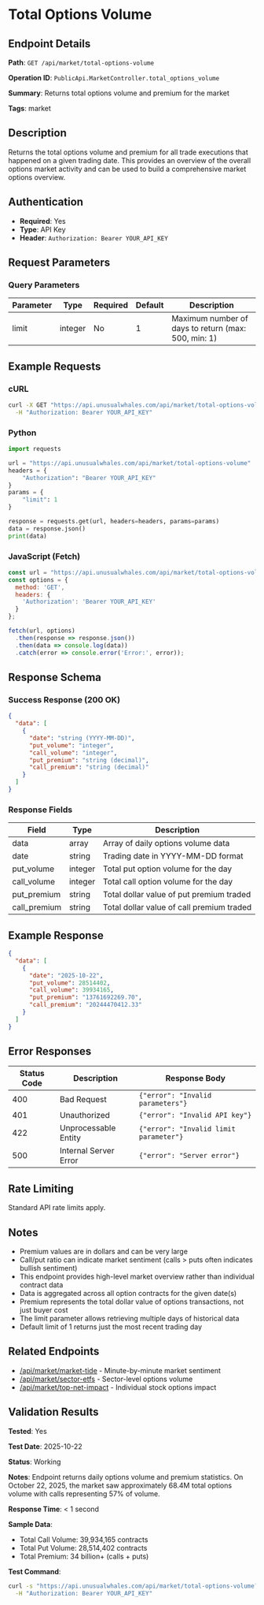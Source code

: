 # Total Options Volume

## Endpoint Details

**Path**: `GET /api/market/total-options-volume`

**Operation ID**: `PublicApi.MarketController.total_options_volume`

**Summary**: Returns total options volume and premium for the market

**Tags**: market

## Description

Returns the total options volume and premium for all trade executions that happened on a given trading date. This provides an overview of the overall options market activity and can be used to build a comprehensive market options overview.

## Authentication

- **Required**: Yes
- **Type**: API Key
- **Header**: `Authorization: Bearer YOUR_API_KEY`

## Request Parameters

### Query Parameters

| Parameter | Type | Required | Default | Description |
|-----------|------|----------|---------|-------------|
| limit | integer | No | 1 | Maximum number of days to return (max: 500, min: 1) |

## Example Requests

### cURL

```bash
curl -X GET "https://api.unusualwhales.com/api/market/total-options-volume?limit=1" \
  -H "Authorization: Bearer YOUR_API_KEY"
```

### Python

```python
import requests

url = "https://api.unusualwhales.com/api/market/total-options-volume"
headers = {
    "Authorization": "Bearer YOUR_API_KEY"
}
params = {
    "limit": 1
}

response = requests.get(url, headers=headers, params=params)
data = response.json()
print(data)
```

### JavaScript (Fetch)

```javascript
const url = "https://api.unusualwhales.com/api/market/total-options-volume?limit=1";
const options = {
  method: 'GET',
  headers: {
    'Authorization': 'Bearer YOUR_API_KEY'
  }
};

fetch(url, options)
  .then(response => response.json())
  .then(data => console.log(data))
  .catch(error => console.error('Error:', error));
```

## Response Schema

### Success Response (200 OK)

```json
{
  "data": [
    {
      "date": "string (YYYY-MM-DD)",
      "put_volume": "integer",
      "call_volume": "integer",
      "put_premium": "string (decimal)",
      "call_premium": "string (decimal)"
    }
  ]
}
```

### Response Fields

| Field | Type | Description |
|-------|------|-------------|
| data | array | Array of daily options volume data |
| date | string | Trading date in YYYY-MM-DD format |
| put_volume | integer | Total put option volume for the day |
| call_volume | integer | Total call option volume for the day |
| put_premium | string | Total dollar value of put premium traded |
| call_premium | string | Total dollar value of call premium traded |

## Example Response

```json
{
  "data": [
    {
      "date": "2025-10-22",
      "put_volume": 28514402,
      "call_volume": 39934165,
      "put_premium": "13761692269.70",
      "call_premium": "20244470412.33"
    }
  ]
}
```

## Error Responses

| Status Code | Description | Response Body |
|-------------|-------------|---------------|
| 400 | Bad Request | `{"error": "Invalid parameters"}` |
| 401 | Unauthorized | `{"error": "Invalid API key"}` |
| 422 | Unprocessable Entity | `{"error": "Invalid limit parameter"}` |
| 500 | Internal Server Error | `{"error": "Server error"}` |

## Rate Limiting

Standard API rate limits apply.

## Notes

- Premium values are in dollars and can be very large
- Call/put ratio can indicate market sentiment (calls > puts often indicates bullish sentiment)
- This endpoint provides high-level market overview rather than individual contract data
- Data is aggregated across all option contracts for the given date(s)
- Premium represents the total dollar value of options transactions, not just buyer cost
- The limit parameter allows retrieving multiple days of historical data
- Default limit of 1 returns just the most recent trading day

## Related Endpoints

- [/api/market/market-tide](./market-tide.md) - Minute-by-minute market sentiment
- [/api/market/sector-etfs](./sector-etfs.md) - Sector-level options volume
- [/api/market/top-net-impact](./top-net-impact.md) - Individual stock options impact

## Validation Results

**Tested**: Yes

**Test Date**: 2025-10-22

**Status**: Working

**Notes**: Endpoint returns daily options volume and premium statistics. On October 22, 2025, the market saw approximately 68.4M total options volume with calls representing 57% of volume.

**Response Time**: < 1 second

**Sample Data**:
- Total Call Volume: 39,934,165 contracts
- Total Put Volume: 28,514,402 contracts
- Total Premium: 34 billion+ (calls + puts)

**Test Command**:
```bash
curl -s "https://api.unusualwhales.com/api/market/total-options-volume?limit=1" \
  -H "Authorization: Bearer YOUR_API_KEY"
```
